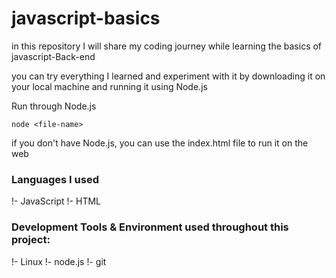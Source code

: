 # javascript-basics

in this repository I will share my coding journey while learning the basics of javascript-Back-end

you can try everything I learned and experiment with it by downloading it on your local machine and running it using Node.js

Run through Node.js
```
node <file-name>
```

if you don't have Node.js, you can use the index.html file to run it on the web

### Languages I used

!- JavaScript
!- HTML

### Development Tools & Environment used throughout this project:

!- Linux
!- node.js
!- git